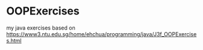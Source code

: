 # OOPExercises
my java exercises based on https://www3.ntu.edu.sg/home/ehchua/programming/java/J3f_OOPExercises.html
